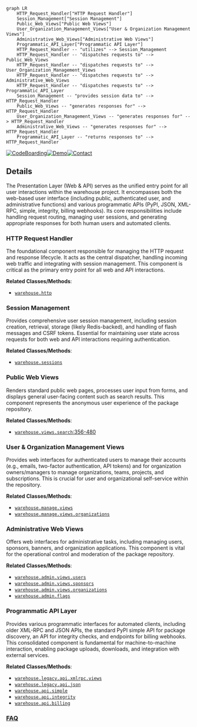 ```mermaid
graph LR
    HTTP_Request_Handler["HTTP Request Handler"]
    Session_Management["Session Management"]
    Public_Web_Views["Public Web Views"]
    User_Organization_Management_Views["User & Organization Management Views"]
    Administrative_Web_Views["Administrative Web Views"]
    Programmatic_API_Layer["Programmatic API Layer"]
    HTTP_Request_Handler -- "utilizes" --> Session_Management
    HTTP_Request_Handler -- "dispatches requests to" --> Public_Web_Views
    HTTP_Request_Handler -- "dispatches requests to" --> User_Organization_Management_Views
    HTTP_Request_Handler -- "dispatches requests to" --> Administrative_Web_Views
    HTTP_Request_Handler -- "dispatches requests to" --> Programmatic_API_Layer
    Session_Management -- "provides session data to" --> HTTP_Request_Handler
    Public_Web_Views -- "generates responses for" --> HTTP_Request_Handler
    User_Organization_Management_Views -- "generates responses for" --> HTTP_Request_Handler
    Administrative_Web_Views -- "generates responses for" --> HTTP_Request_Handler
    Programmatic_API_Layer -- "returns responses to" --> HTTP_Request_Handler
```

[![CodeBoarding](https://img.shields.io/badge/Generated%20by-CodeBoarding-9cf?style=flat-square)](https://github.com/CodeBoarding/GeneratedOnBoardings)[![Demo](https://img.shields.io/badge/Try%20our-Demo-blue?style=flat-square)](https://www.codeboarding.org/demo)[![Contact](https://img.shields.io/badge/Contact%20us%20-%20contact@codeboarding.org-lightgrey?style=flat-square)](mailto:contact@codeboarding.org)

## Details

The Presentation Layer (Web & API) serves as the unified entry point for all user interactions within the warehouse project. It encompasses both the web-based user interface (including public, authenticated user, and administrative functions) and various programmatic APIs (PyPI, JSON, XML-RPC, simple, integrity, billing webhooks). Its core responsibilities include handling request routing, managing user sessions, and generating appropriate responses for both human users and automated clients.

### HTTP Request Handler
The foundational component responsible for managing the HTTP request and response lifecycle. It acts as the central dispatcher, handling incoming web traffic and integrating with session management. This component is critical as the primary entry point for all web and API interactions.


**Related Classes/Methods**:

- <a href="https://github.com/pypi/warehouse/blob/main/warehouse/http.py" target="_blank" rel="noopener noreferrer">`warehouse.http`</a>


### Session Management
Provides comprehensive user session management, including session creation, retrieval, storage (likely Redis-backed), and handling of flash messages and CSRF tokens. Essential for maintaining user state across requests for both web and API interactions requiring authentication.


**Related Classes/Methods**:

- <a href="https://github.com/pypi/warehouse/blob/main/warehouse/sessions.py" target="_blank" rel="noopener noreferrer">`warehouse.sessions`</a>


### Public Web Views
Renders standard public web pages, processes user input from forms, and displays general user-facing content such as search results. This component represents the anonymous user experience of the package repository.


**Related Classes/Methods**:

- <a href="https://github.com/pypi/warehouse/blob/main/warehouse/views.py#L356-L480" target="_blank" rel="noopener noreferrer">`warehouse.views.search`:356-480</a>


### User & Organization Management Views
Provides web interfaces for authenticated users to manage their accounts (e.g., emails, two-factor authentication, API tokens) and for organization owners/managers to manage organizations, teams, projects, and subscriptions. This is crucial for user and organizational self-service within the repository.


**Related Classes/Methods**:

- <a href="https://github.com/pypi/warehouse/blob/main/warehouse/manage/views/__init__.py" target="_blank" rel="noopener noreferrer">`warehouse.manage.views`</a>
- <a href="https://github.com/pypi/warehouse/blob/main/warehouse/manage/views/organizations.py" target="_blank" rel="noopener noreferrer">`warehouse.manage.views.organizations`</a>


### Administrative Web Views
Offers web interfaces for administrative tasks, including managing users, sponsors, banners, and organization applications. This component is vital for the operational control and moderation of the package repository.


**Related Classes/Methods**:

- <a href="https://github.com/pypi/warehouse/blob/main/warehouse/admin/views/users.py" target="_blank" rel="noopener noreferrer">`warehouse.admin.views.users`</a>
- <a href="https://github.com/pypi/warehouse/blob/main/warehouse/admin/views/sponsors.py" target="_blank" rel="noopener noreferrer">`warehouse.admin.views.sponsors`</a>
- <a href="https://github.com/pypi/warehouse/blob/main/warehouse/admin/views/organizations.py" target="_blank" rel="noopener noreferrer">`warehouse.admin.views.organizations`</a>
- <a href="https://github.com/pypi/warehouse/blob/main/warehouse/admin/flags.py" target="_blank" rel="noopener noreferrer">`warehouse.admin.flags`</a>


### Programmatic API Layer
Provides various programmatic interfaces for automated clients, including older XML-RPC and JSON APIs, the standard PyPI simple API for package discovery, an API for integrity checks, and endpoints for billing webhooks. This consolidated component is fundamental for machine-to-machine interaction, enabling package uploads, downloads, and integration with external services.


**Related Classes/Methods**:

- <a href="https://github.com/pypi/warehouse/blob/main/warehouse/legacy/api/xmlrpc/views.py" target="_blank" rel="noopener noreferrer">`warehouse.legacy.api.xmlrpc.views`</a>
- <a href="https://github.com/pypi/warehouse/blob/main/warehouse/legacy/api/json.py" target="_blank" rel="noopener noreferrer">`warehouse.legacy.api.json`</a>
- <a href="https://github.com/pypi/warehouse/blob/main/warehouse/api/simple.py" target="_blank" rel="noopener noreferrer">`warehouse.api.simple`</a>
- <a href="https://github.com/pypi/warehouse/blob/main/warehouse/api/integrity.py" target="_blank" rel="noopener noreferrer">`warehouse.api.integrity`</a>
- <a href="https://github.com/pypi/warehouse/blob/main/warehouse/api/billing.py" target="_blank" rel="noopener noreferrer">`warehouse.api.billing`</a>




### [FAQ](https://github.com/CodeBoarding/GeneratedOnBoardings/tree/main?tab=readme-ov-file#faq)